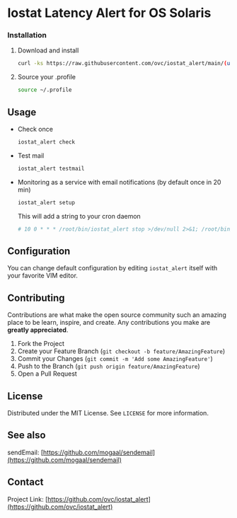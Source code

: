 # Iostat Latency Alert for OS Solaris



### Installation

1. Download and install
   ```sh
   curl -ks https://raw.githubusercontent.com/ovc/iostat_alert/main/(uname -o)/install | sh
   ```
3. Source your .profile
   ```sh
   source ~/.profile
   ```



<!-- USAGE EXAMPLES -->
## Usage

* Check once
   ```sh
   iostat_alert check
   ```
* Test mail
   ```sh
   iostat_alert testmail
   ```
* Monitoring as a service with email notifications (by default once in 20 min)
   ```sh
   iostat_alert setup
   ```
   This will add a string to your cron daemon
   ```sh
   # 10 0 * * * /root/bin/iostat_alert stop >/dev/null 2>&1; /root/bin/iostat_alert start >/dev/null 2>&1
   ```
   
   
   
<!-- Configure -->
## Configuration

You can change default configuration by editing `iostat_alert` itself with your favorite VIM editor.



<!-- CONTRIBUTING -->
## Contributing

Contributions are what make the open source community such an amazing place to be learn, inspire, and create. Any contributions you make are **greatly appreciated**.

1. Fork the Project
2. Create your Feature Branch (`git checkout -b feature/AmazingFeature`)
3. Commit your Changes (`git commit -m 'Add some AmazingFeature'`)
4. Push to the Branch (`git push origin feature/AmazingFeature`)
5. Open a Pull Request



<!-- LICENSE -->
## License

Distributed under the MIT License. See `LICENSE` for more information.



<!-- SEE ALSO -->
## See also

sendEmail: [https://github.com/mogaal/sendemail](https://github.com/mogaal/sendemail)



<!-- CONTACT -->
## Contact

Project Link: [https://github.com/ovc/iostat_alert](https://github.com/ovc/iostat_alert)
